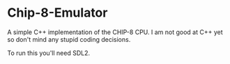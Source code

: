 # Chip-8-Emulator
A simple C++ implementation of the CHIP-8 CPU. I am not good at C++ yet so don't mind any stupid coding decisions.

To run this you'll need SDL2.
